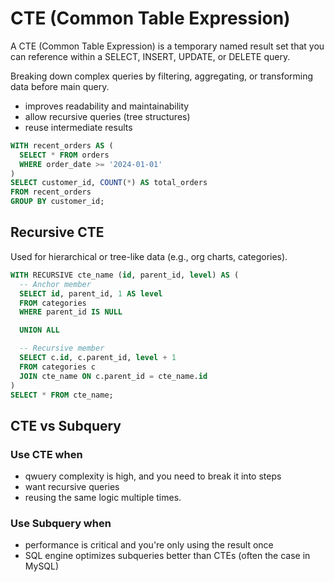 # CTE (Common Table Expression)

A CTE (Common Table Expression) is a temporary named result set that you can reference within a SELECT, INSERT, UPDATE, or DELETE query.

Breaking down complex queries by filtering, aggregating, or transforming data before main query.

- improves readability and maintainability
- allow recursive queries (tree structures)
- reuse intermediate results

```sql
WITH recent_orders AS (
  SELECT * FROM orders
  WHERE order_date >= '2024-01-01'
)
SELECT customer_id, COUNT(*) AS total_orders
FROM recent_orders
GROUP BY customer_id;
```

## Recursive CTE

Used for hierarchical or tree-like data (e.g., org charts, categories).

```sql
WITH RECURSIVE cte_name (id, parent_id, level) AS (
  -- Anchor member
  SELECT id, parent_id, 1 AS level
  FROM categories
  WHERE parent_id IS NULL

  UNION ALL

  -- Recursive member
  SELECT c.id, c.parent_id, level + 1
  FROM categories c
  JOIN cte_name ON c.parent_id = cte_name.id
)
SELECT * FROM cte_name;
```

## CTE vs Subquery

### Use CTE when

- qwuery complexity is high, and you need to break it into steps
- want recursive queries
- reusing the same logic multiple times.

### Use Subquery when

- performance is critical and you're only using the result once
- SQL engine optimizes subqueries better than CTEs (often the case in MySQL)
